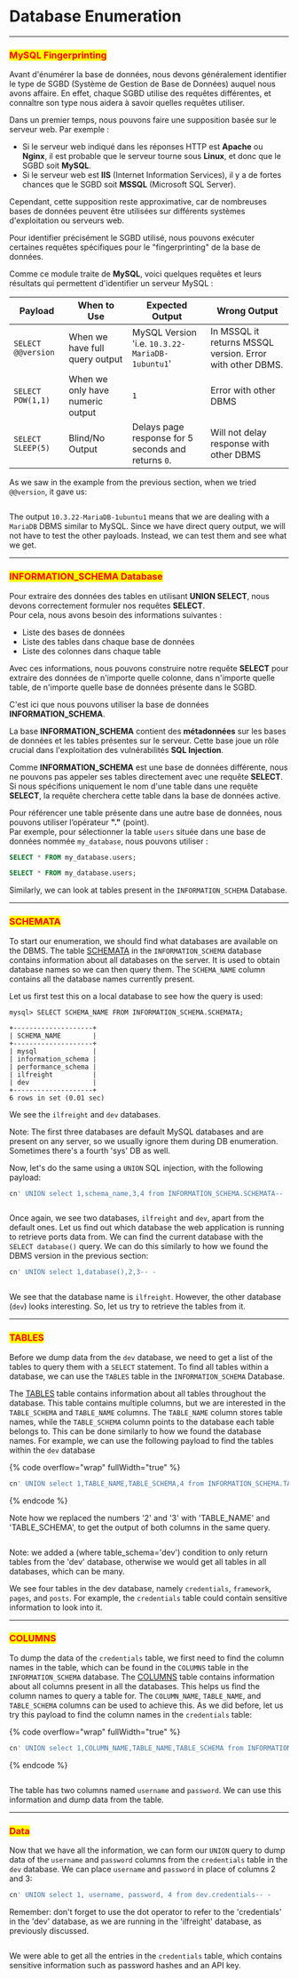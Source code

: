 # Database Enumeration

***

### <mark style="color:red;">MySQL Fingerprinting</mark>

Avant d'énumérer la base de données, nous devons généralement identifier le type de SGBD (Système de Gestion de Base de Données) auquel nous avons affaire. En effet, chaque SGBD utilise des requêtes différentes, et connaître son type nous aidera à savoir quelles requêtes utiliser.

Dans un premier temps, nous pouvons faire une supposition basée sur le serveur web. Par exemple :

* Si le serveur web indiqué dans les réponses HTTP est **Apache** ou **Nginx**, il est probable que le serveur tourne sous **Linux**, et donc que le SGBD soit **MySQL**.
* Si le serveur web est **IIS** (Internet Information Services), il y a de fortes chances que le SGBD soit **MSSQL** (Microsoft SQL Server).

Cependant, cette supposition reste approximative, car de nombreuses bases de données peuvent être utilisées sur différents systèmes d'exploitation ou serveurs web.

Pour identifier précisément le SGBD utilisé, nous pouvons exécuter certaines requêtes spécifiques pour le "fingerprinting" de la base de données.

Comme ce module traite de **MySQL**, voici quelques requêtes et leurs résultats qui permettent d'identifier un serveur MySQL :

<table data-full-width="true"><thead><tr><th>Payload</th><th>When to Use</th><th>Expected Output</th><th>Wrong Output</th></tr></thead><tbody><tr><td><code>SELECT @@version</code></td><td>When we have full query output</td><td>MySQL Version 'i.e. <code>10.3.22-MariaDB-1ubuntu1</code>'</td><td>In MSSQL it returns MSSQL version. Error with other DBMS.</td></tr><tr><td><code>SELECT POW(1,1)</code></td><td>When we only have numeric output</td><td><code>1</code></td><td>Error with other DBMS</td></tr><tr><td><code>SELECT SLEEP(5)</code></td><td>Blind/No Output</td><td>Delays page response for 5 seconds and returns <code>0</code>.</td><td>Will not delay response with other DBMS</td></tr></tbody></table>

As we saw in the example from the previous section, when we tried `@@version`, it gave us:

<figure><img src="https://academy.hackthebox.com/storage/modules/33/db_version_1.jpg" alt=""><figcaption></figcaption></figure>

The output `10.3.22-MariaDB-1ubuntu1` means that we are dealing with a `MariaDB` DBMS similar to MySQL. Since we have direct query output, we will not have to test the other payloads. Instead, we can test them and see what we get.

***

### <mark style="color:red;">INFORMATION\_SCHEMA Database</mark>

Pour extraire des données des tables en utilisant **UNION SELECT**, nous devons correctement formuler nos requêtes **SELECT**.\
Pour cela, nous avons besoin des informations suivantes :

* Liste des bases de données
* Liste des tables dans chaque base de données
* Liste des colonnes dans chaque table

Avec ces informations, nous pouvons construire notre requête **SELECT** pour extraire des données de n'importe quelle colonne, dans n'importe quelle table, de n'importe quelle base de données présente dans le SGBD.

C'est ici que nous pouvons utiliser la base de données **INFORMATION\_SCHEMA**.

La base **INFORMATION\_SCHEMA** contient des **métadonnées** sur les bases de données et les tables présentes sur le serveur. Cette base joue un rôle crucial dans l'exploitation des vulnérabilités **SQL Injection**.

Comme **INFORMATION\_SCHEMA** est une base de données différente, nous ne pouvons pas appeler ses tables directement avec une requête **SELECT**. Si nous spécifions uniquement le nom d'une table dans une requête **SELECT**, la requête cherchera cette table dans la base de données active.

Pour référencer une table présente dans une autre base de données, nous pouvons utiliser l’opérateur **"."** (point).\
Par exemple, pour sélectionner la table `users` située dans une base de données nommée `my_database`, nous pouvons utiliser :

```sql
SELECT * FROM my_database.users;
```

```sql
SELECT * FROM my_database.users;
```

Similarly, we can look at tables present in the `INFORMATION_SCHEMA` Database.

***

### <mark style="color:red;">SCHEMATA</mark>

To start our enumeration, we should find what databases are available on the DBMS. The table [SCHEMATA](https://dev.mysql.com/doc/refman/8.0/en/information-schema-schemata-table.html) in the `INFORMATION_SCHEMA` database contains information about all databases on the server. It is used to obtain database names so we can then query them. The `SCHEMA_NAME` column contains all the database names currently present.

Let us first test this on a local database to see how the query is used:

```shell-session
mysql> SELECT SCHEMA_NAME FROM INFORMATION_SCHEMA.SCHEMATA;

+--------------------+
| SCHEMA_NAME        |
+--------------------+
| mysql              |
| information_schema |
| performance_schema |
| ilfreight          |
| dev                |
+--------------------+
6 rows in set (0.01 sec)
```

We see the `ilfreight` and `dev` databases.

Note: The first three databases are default MySQL databases and are present on any server, so we usually ignore them during DB enumeration. Sometimes there's a fourth 'sys' DB as well.

Now, let's do the same using a `UNION` SQL injection, with the following payload:

```sql
cn' UNION select 1,schema_name,3,4 from INFORMATION_SCHEMA.SCHEMATA--    
```

<figure><img src="https://academy.hackthebox.com/storage/modules/33/ports_dbs.png" alt=""><figcaption></figcaption></figure>

Once again, we see two databases, `ilfreight` and `dev`, apart from the default ones. Let us find out which database the web application is running to retrieve ports data from. We can find the current database with the `SELECT database()` query. We can do this similarly to how we found the DBMS version in the previous section:

```sql
cn' UNION select 1,database(),2,3-- -
```

<figure><img src="https://academy.hackthebox.com/storage/modules/33/db_name.jpg" alt=""><figcaption></figcaption></figure>

We see that the database name is `ilfreight`. However, the other database (`dev`) looks interesting. So, let us try to retrieve the tables from it.

***

### <mark style="color:red;">TABLES</mark>

Before we dump data from the `dev` database, we need to get a list of the tables to query them with a `SELECT` statement. To find all tables within a database, we can use the `TABLES` table in the `INFORMATION_SCHEMA` Database.

The [TABLES](https://dev.mysql.com/doc/refman/8.0/en/information-schema-tables-table.html) table contains information about all tables throughout the database. This table contains multiple columns, but we are interested in the `TABLE_SCHEMA` and `TABLE_NAME` columns. The `TABLE_NAME` column stores table names, while the `TABLE_SCHEMA` column points to the database each table belongs to. This can be done similarly to how we found the database names. For example, we can use the following payload to find the tables within the `dev` database

{% code overflow="wrap" fullWidth="true" %}
```sql
cn' UNION select 1,TABLE_NAME,TABLE_SCHEMA,4 from INFORMATION_SCHEMA.TABLES where table_schema='dev'-- -
```
{% endcode %}

Note how we replaced the numbers '2' and '3' with 'TABLE\_NAME' and 'TABLE\_SCHEMA', to get the output of both columns in the same query.

&#x20; &#x20;

<figure><img src="https://academy.hackthebox.com/storage/modules/33/ports_tables_1.jpg" alt=""><figcaption></figcaption></figure>

Note: we added a (where table\_schema='dev') condition to only return tables from the 'dev' database, otherwise we would get all tables in all databases, which can be many.

We see four tables in the dev database, namely `credentials`, `framework`, `pages`, and `posts`. For example, the `credentials` table could contain sensitive information to look into it.

***

### <mark style="color:red;">COLUMNS</mark>

To dump the data of the `credentials` table, we first need to find the column names in the table, which can be found in the `COLUMNS` table in the `INFORMATION_SCHEMA` database. The [COLUMNS](https://dev.mysql.com/doc/refman/8.0/en/information-schema-columns-table.html) table contains information about all columns present in all the databases. This helps us find the column names to query a table for. The `COLUMN_NAME`, `TABLE_NAME`, and `TABLE_SCHEMA` columns can be used to achieve this. As we did before, let us try this payload to find the column names in the `credentials` table:

{% code overflow="wrap" fullWidth="true" %}
```sql
cn' UNION select 1,COLUMN_NAME,TABLE_NAME,TABLE_SCHEMA from INFORMATION_SCHEMA.COLUMNS where table_name='credentials'-- -
```
{% endcode %}

<figure><img src="https://academy.hackthebox.com/storage/modules/33/ports_columns_1.jpg" alt=""><figcaption></figcaption></figure>

The table has two columns named `username` and `password`. We can use this information and dump data from the table.

***

### <mark style="color:red;">Data</mark>

Now that we have all the information, we can form our `UNION` query to dump data of the `username` and `password` columns from the `credentials` table in the `dev` database. We can place `username` and `password` in place of columns 2 and 3:

```sql
cn' UNION select 1, username, password, 4 from dev.credentials-- -
```

Remember: don't forget to use the dot operator to refer to the 'credentials' in the 'dev' database, as we are running in the 'ilfreight' database, as previously discussed.

<figure><img src="https://academy.hackthebox.com/storage/modules/33/ports_credentials_1.png" alt=""><figcaption></figcaption></figure>

We were able to get all the entries in the `credentials` table, which contains sensitive information such as password hashes and an API key.
